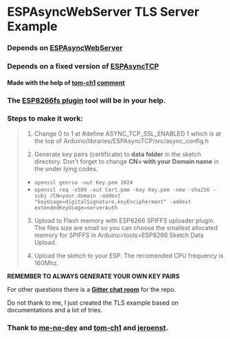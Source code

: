 # ESPAsyncWebServer TLS Server Example

### Depends on [ESPAsyncWebServer](https://github.com/me-no-dev/ESPAsyncWebServer)

### Depends on a fixed version of [ESPAsyncTCP](https://github.com/jeroenst/ESPAsyncTCP)

#### Made with the help of **[tom-ch1](https://github.com/tom-ch1)** [comment](https://github.com/me-no-dev/ESPAsyncWebServer/issues/899)

### The [ESP8266fs plugin](https://github.com/esp8266/arduino-esp8266fs-plugin) tool will be in your help.

 ### Steps to make it work:

> 1. Change 0 to 1 at #define ASYNC_TCP_SSL_ENABLED 1 which is at the top of Arduino/libraries/ESPAsyncTCP/src/async_config.h
> 
> 2. Generate key pairs (certificate) to **data folder** in the sketch directory. Don't forget to change **CN= with your Domain name** in the under lying codes.
>	- `openssl genrsa -out Key.pem 1024`
>	- `openssl req -x509 -out Cert.pem -key Key.pem -new -sha256 -subj /CN=your.domain -addext "keyUsage=digitalSignature,keyEncipherment" -addext extendedKeyUsage=serverAuth`
>
> 3. Upload to Flash memory with ESP8266 SPIFFS uploader plugin. The files size are small so you can choose the smallest allocated memory for SPIFFS in Arduino>tools>ESP8266 Sketch Data Upload.
>
> 4. Upload the sketch to your ESP. The recomended CPU frequency is 160Mhz.

**REMEMBER TO ALWAYS GENERATE YOUR OWN KEY PAIRS**

For other questions there is a **[Gitter chat room](https://gitter.im/me-no-dev/ESPAsyncWebServer)** for the repo.

Do not thank to me, I just created the TLS example based on documentations and a lot of tries.

### Thank to **[me-no-dev](https://github.com/me-no-dev)** and **[tom-ch1](https://github.com/tom-ch1)** and **[jeroenst](https://github.com/jeroenst)**.

